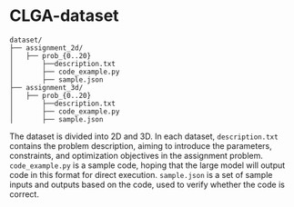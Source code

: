 # CLGA-dataset
```plaintext
dataset/
├── assignment_2d/
│   ├── prob_{0..20}
│       ├──description.txt
│       ├── code_example.py
│       ├── sample.json 
├── assignment_3d/
│   ├── prob_{0..20}
│       ├──description.txt
│       ├── code_example.py
│       ├── sample.json 
```
The dataset is divided into 2D and 3D. In each dataset, ```description.txt``` contains the problem description, aiming to introduce the parameters, constraints, and optimization objectives in the assignment problem. ```code_example.py``` is a sample code, hoping that the large model will output code in this format for direct execution. ```sample.json``` is a set of sample inputs and outputs based on the code, used to verify whether the code is correct.
